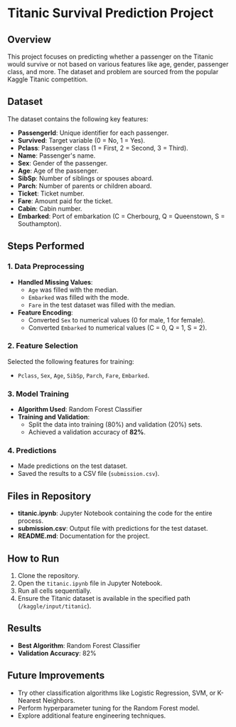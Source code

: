 # Titanic Survival Prediction Project

## Overview
This project focuses on predicting whether a passenger on the Titanic would survive or not based on various features like age, gender, passenger class, and more. The dataset and problem are sourced from the popular Kaggle Titanic competition.

## Dataset
The dataset contains the following key features:
- **PassengerId**: Unique identifier for each passenger.
- **Survived**: Target variable (0 = No, 1 = Yes).
- **Pclass**: Passenger class (1 = First, 2 = Second, 3 = Third).
- **Name**: Passenger's name.
- **Sex**: Gender of the passenger.
- **Age**: Age of the passenger.
- **SibSp**: Number of siblings or spouses aboard.
- **Parch**: Number of parents or children aboard.
- **Ticket**: Ticket number.
- **Fare**: Amount paid for the ticket.
- **Cabin**: Cabin number.
- **Embarked**: Port of embarkation (C = Cherbourg, Q = Queenstown, S = Southampton).

## Steps Performed

### 1. Data Preprocessing
- **Handled Missing Values**:
  - `Age` was filled with the median.
  - `Embarked` was filled with the mode.
  - `Fare` in the test dataset was filled with the median.
- **Feature Encoding**:
  - Converted `Sex` to numerical values (0 for male, 1 for female).
  - Converted `Embarked` to numerical values (C = 0, Q = 1, S = 2).

### 2. Feature Selection
Selected the following features for training:
- `Pclass`, `Sex`, `Age`, `SibSp`, `Parch`, `Fare`, `Embarked`.

### 3. Model Training
- **Algorithm Used**: Random Forest Classifier
- **Training and Validation**:
  - Split the data into training (80%) and validation (20%) sets.
  - Achieved a validation accuracy of **82%**.

### 4. Predictions
- Made predictions on the test dataset.
- Saved the results to a CSV file (`submission.csv`).

## Files in Repository
- **titanic.ipynb**: Jupyter Notebook containing the code for the entire process.
- **submission.csv**: Output file with predictions for the test dataset.
- **README.md**: Documentation for the project.

## How to Run
1. Clone the repository.
2. Open the `titanic.ipynb` file in Jupyter Notebook.
3. Run all cells sequentially.
4. Ensure the Titanic dataset is available in the specified path (`/kaggle/input/titanic`).

## Results
- **Best Algorithm**: Random Forest Classifier
- **Validation Accuracy**: 82%

## Future Improvements
- Try other classification algorithms like Logistic Regression, SVM, or K-Nearest Neighbors.
- Perform hyperparameter tuning for the Random Forest model.
- Explore additional feature engineering techniques.


